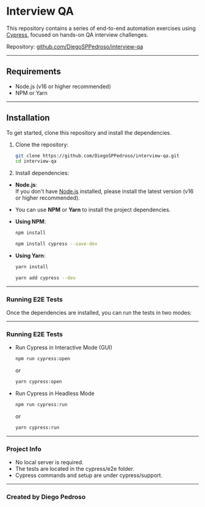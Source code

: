 # Interview QA

This repository contains a series of end-to-end automation exercises using [Cypress](https://www.cypress.io/), focused on hands-on QA interview challenges.

Repository: [github.com/DiegoSPPedroso/interview-qa](https://github.com/DiegoSPPedroso/interview-qa)

---

## Requirements

- Node.js (v16 or higher recommended)
- NPM or Yarn

---

## Installation

To get started, clone this repository and install the dependencies.

1. Clone the repository:

   ```bash
   git clone https://github.com/DiegoSPPedroso/interview-qa.git
   cd interview-qa
   ```

2. Install dependencies:

- **Node.js**:  
   If you don't have [Node.js](https://nodejs.org/pt) installed, please install the latest version (v16 or higher recommended).

- You can use **NPM** or **Yarn** to install the project dependencies.

- **Using NPM**:

  ```bash
  npm install
  ```

  ```bash
  npm install cypress --save-dev
  ```

- **Using Yarn**:

  ```bash
  yarn install
  ```

  ```bash
  yarn add cypress --dev
  ```

---

### Running E2E Tests

Once the dependencies are installed, you can run the tests in two modes:

---

### Running E2E Tests

- Run Cypress in Interactive Mode (GUI)

  ```bash
  npm run cypress:open
  ```

  or

  ```bash
  yarn cypress:open
  ```

- Run Cypress in Headless Mode

  ```bash
  npm run cypress:run
  ```

  or

  ```bash
  yarn cypress:run
  ```

---

### Project Info

- No local server is required.
- The tests are located in the cypress/e2e folder.
- Cypress commands and setup are under cypress/support.

---

### Created by Diego Pedroso
